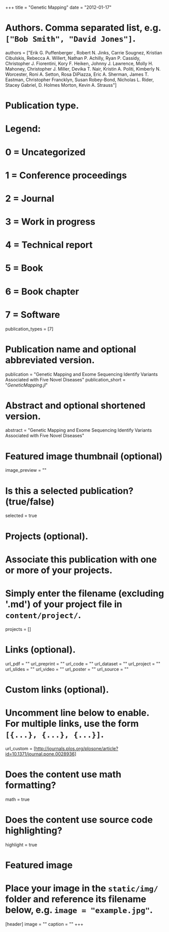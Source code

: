 +++
title = "Genetic Mapping"
date = "2012-01-17"

# Authors. Comma separated list, e.g. `["Bob Smith", "David Jones"]`.
authors = ["Erik G. Puffenberger , Robert N. Jinks, Carrie Sougnez, Kristian Cibulskis, Rebecca A. Willert, Nathan P. Achilly, Ryan P. Cassidy, Christopher J. Fiorentini, Kory F. Heiken, Johnny J. Lawrence, Molly H. Mahoney, Christopher J. Miller, Devika T. Nair, Kristin A. Politi, Kimberly N. Worcester, Roni A. Setton, Rosa DiPiazza, Eric A. Sherman, James T. Eastman, Christopher Francklyn, Susan Robey-Bond, Nicholas L. Rider, Stacey Gabriel, D. Holmes Morton, Kevin A. Strauss"]

# Publication type.
# Legend:
# 0 = Uncategorized
# 1 = Conference proceedings
# 2 = Journal
# 3 = Work in progress
# 4 = Technical report
# 5 = Book
# 6 = Book chapter
# 7 = Software
publication_types = [7]

# Publication name and optional abbreviated version.
publication = "Genetic Mapping and Exome Sequencing Identify Variants Associated with Five Novel Diseases"
publication_short = "*GeneticMapping.jl*"

# Abstract and optional shortened version.
abstract = "Genetic Mapping and Exome Sequencing Identify Variants Associated with Five Novel Diseases"

# Featured image thumbnail (optional)
image_preview = ""

# Is this a selected publication? (true/false)
selected = true

# Projects (optional).
#   Associate this publication with one or more of your projects.
#   Simply enter the filename (excluding '.md') of your project file in `content/project/`.
projects = []

# Links (optional).
url_pdf = ""
url_preprint = ""
url_code = ""
url_dataset = ""
url_project = ""
url_slides = ""
url_video = ""
url_poster = ""
url_source = ""

# Custom links (optional).
#   Uncomment line below to enable. For multiple links, use the form `[{...}, {...}, {...}]`.
url_custom = [http://journals.plos.org/plosone/article?id=10.1371/journal.pone.0028936]

# Does the content use math formatting?
math = true

# Does the content use source code highlighting?
highlight = true

# Featured image
# Place your image in the `static/img/` folder and reference its filename below, e.g. `image = "example.jpg"`.
[header]
image = ""
caption = ""
+++
